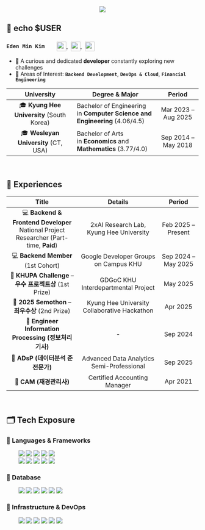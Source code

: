 <div align="center">
    <img src="https://capsule-render.vercel.app/api?type=rect&color=b0dff5&height=70&section=header&text=From%20ZERO%20to%20Beyond&fontSize=28&fontColor=ffffff&animation=scaleIn">
</div>

## 📌 echo $USER

<h3>
    <code>Eden Min Kim</code>
    <span>&nbsp;&nbsp;</span>
    <a href="https://www.linkedin.com/in/kmin1231" target="_blank" rel="noopener noreferrer" style="margin-left: 16px;">
        <img src="https://img.shields.io/badge/🔗_LinkedIn-0077B5?style=for-the-badge&logo=linked&logoColor=white" height="25" style="vertical-align: middle;">
    </a>
    <a href="https://drive.google.com/file/d/1hD80TvzhFBcGzrVbZaLPALdsugJp4nOW/view?usp=sharing" target="_blank" rel="noopener noreferrer" style="margin-left: 8px;">
        <img src="https://img.shields.io/badge/tech_resume-22dae0?style=for-the-badge&logo=googledrive&logoColor=white" height="25" style="vertical-align: middle;">
    </a>
    <a href="https://www.notion.so/Eden-Min-Kim-20a23f3c3ca3804cbc6fe7473e16fd07?source=copy_link" target="_blank" rel="noopener noreferrer" style="margin-left: 8px;">
        <img src="https://img.shields.io/badge/portfolio-4e75cf?style=for-the-badge&logo=notion&logoColor=white" height="25" style="vertical-align: middle;">
    </a>
</h3>

- 🧐 A curious and dedicated **developer** constantly exploring new challenges
- 🧩 Areas of Interest: **`Backend Development`**, **`DevOps & Cloud`**, **`Financial Engineering`**

<div align="center">

| University                                | Degree & Major                                                  | Period                |
|:----------------------------------------:|---------------------------------------------------------------|:---------------------:|
| 🎓 **Kyung Hee University** (South Korea) | Bachelor of Engineering<br>in **Computer Science and Engineering** (4.06/4.5)        | Mar 2023 – Aug 2025   |
| 🎓 **Wesleyan University** (CT, USA)      | Bachelor of Arts<br>in **Economics** and **Mathematics** (3.77/4.0)            | Sep 2014 – May 2018   |

</div>

<br>

## 🧭 Experiences

<div align="center">

| Title                                         | Details                               | Period            |
|:---------------------------------------------:|:-------------------------------------:|:-----------------:|
| 💻 **Backend & Frontend Developer**<br>National Project Researcher (Part-time, **Paid**) | 2xAI Research Lab, Kyung Hee University | Feb 2025 – Present |
| 💻 **Backend Member** (1st Cohort)           | Google Developer Groups on Campus KHU    | Sep 2024 – May 2025 |
| 🏅 **KHUPA Challenge** – **우수 프로젝트상** (1st Prize) | GDGoC KHU Interdepartmental Project   | May 2025           |
| 🏅 **2025 Semothon** – **최우수상** (2nd Prize) | Kyung Hee University Collaborative Hackathon | Apr 2025       |
| 📜 **Engineer Information Processing (정보처리기사)** | -                            | Sep 2024          |
| 📜 **ADsP (데이터분석 준전문가)** | Advanced Data Analytics Semi-Professional         | Sep 2025          |
| 📜 **CAM (재경관리사)** | Certified Accounting Manager                               | Apr 2021          |
</div>

<br>

## 🗂️ Tech Exposure

### 🔧 Languages & Frameworks

<div>
    &nbsp;&nbsp;&nbsp;&nbsp;&nbsp;&nbsp;&nbsp;
    <img src="https://img.shields.io/badge/Java-007396?style=for-the-badge&logo=openjdk&logoColor=white"> 
    <img src="https://img.shields.io/badge/javascript-%23323330.svg?style=for-the-badge&logo=javascript&logoColor=%23F7DF1E">
    <img src="https://img.shields.io/badge/Go-00ADD8?style=for-the-badge&logo=Go&logoColor=white">
    <img src="https://img.shields.io/badge/Python-3670A0?style=for-the-badge&logo=Python&logoColor=white">
    <img src="https://img.shields.io/badge/C++-00599C?style=for-the-badge&logo=C%2B%2B&logoColor=white">
</div>

<div>
    &nbsp;&nbsp;&nbsp;&nbsp;&nbsp;&nbsp;&nbsp;
    <img src="https://img.shields.io/badge/springboot-%2373bd40?style=for-the-badge&logo=springboot&logoColor=white">
    <img src="https://img.shields.io/badge/fastapi-109989?style=for-the-badge&logo=FASTAPI&logoColor=white">
    <img src="https://img.shields.io/badge/Node.js-99c95d?style=for-the-badge&logo=Node.js&logoColor=white">
    <img src="https://img.shields.io/badge/React-20232A?style=for-the-badge&logo=react&logoColor=61DAFB">
    <img src="https://img.shields.io/badge/Flutter-02569B?style=for-the-badge&logo=Flutter&logoColor=white">    
</div>

### 🔧 Database

<div>
    &nbsp;&nbsp;&nbsp;&nbsp;&nbsp;&nbsp;&nbsp;
    <img src="https://img.shields.io/badge/MongoDB-37ad69?style=for-the-badge&logo=mongodb&logoColor=white">
    <img src="https://img.shields.io/badge/sqlite-%2307405e.svg?style=for-the-badge&logo=sqlite&logoColor=white">
    <img src="https://img.shields.io/badge/mysql-4479A1?style=for-the-badge&logo=mysql&logoColor=white">
    <img src="https://img.shields.io/badge/PostgreSQL-316192?style=for-the-badge&logo=postgresql&logoColor=white">
    <img src="https://img.shields.io/badge/cloudfirestore-%23039BE5.svg?style=for-the-badge&logo=firebase">
    <img src="https://img.shields.io/badge/redis-%23DD0031.svg?style=for-the-badge&logo=redis&logoColor=white">
</div>

### 🔧 Infrastructure & DevOps

<div>
    &nbsp;&nbsp;&nbsp;&nbsp;&nbsp;&nbsp;&nbsp;
    <img src="https://img.shields.io/badge/docker-%230db7ed.svg?style=for-the-badge&logo=docker&logoColor=white">
    <img src="https://img.shields.io/badge/kubernetes-%23326ce5.svg?style=for-the-badge&logo=kubernetes&logoColor=white">
    <img src="https://img.shields.io/badge/Google_Cloud-deab2c?style=for-the-badge&logo=google-cloud&logoColor=white">
    <img src="https://img.shields.io/badge/AWS-%23FF9900.svg?style=for-the-badge&logo=amazon&logoColor=white">
    <img src="https://img.shields.io/badge/GitHub_Actions-2088FF?style=for-the-badge&logo=github-actions&logoColor=white">
    <img src="https://img.shields.io/badge/Terraform-a274d6?style=for-the-badge&logo=terraform&logoColor=white">
</div>


<!--<div align= "center">-->
<!--    <img src="https://img.shields.io/badge/-tistory-blue?style=for-the-badge&color=61cae5&logo=FF5722&link=https://kmin1231.tistory.com" />-->
<!--    <img src="https://img.shields.io/badge/LinkedIn-0077B5?style=for-the-badge&logo=linkedin&logoColor=white&link=https://linkedin.com/in/kmin1231">-->
<!--</div>-->
